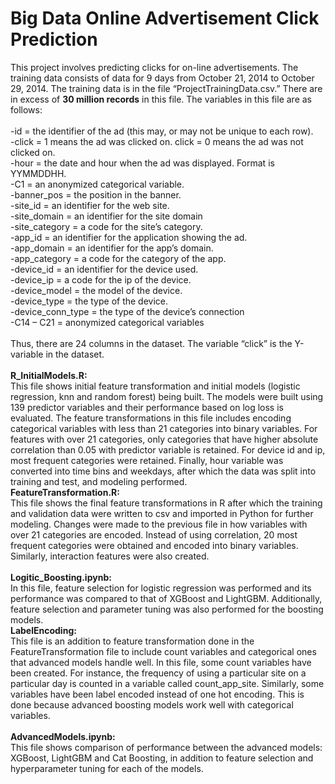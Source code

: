 # Big Data Online Advertisement Click Prediction
This project involves predicting clicks for on-line advertisements. The training data consists of
data for 9 days from October 21, 2014 to October 29, 2014. The training data is in the file
“ProjectTrainingData.csv.” There are in excess of **30 million records** in this file. The variables in
this file are as follows:<br/>
<br/>
	-id = the identifier of the ad (this may, or may not be unique to each row). <br/>
      	-click = 1 means the ad was clicked on. click = 0 means the ad was not clicked on.<br/>
      	-hour = the date and hour when the ad was displayed. Format is YYMMDDHH.<br/>
      	-C1 = an anonymized categorical variable.<br/>
      	-banner_pos = the position in the banner.<br/>
      	-site_id = an identifier for the web site.<br/>
      	-site_domain = an identifier for the site domain<br/>
	-site_category = a code for the site’s category.<br/>
      	-app_id = an identifier for the application showing the ad.<br/>
      	-app_domain = an identifier for the app’s domain.<br/>
      	-app_category = a code for the category of the app.<br/>
      	-device_id = an identifier for the device used.<br/>
      	-device_ip = a code for the ip of the device.<br/>
      	-device_model = the model of the device.<br/>
      	-device_type = the type of the device.<br/>
      	-device_conn_type = the type of the device’s connection<br/>
      	-C14 – C21 = anonymized categorical variables<br/>
		<br/>
Thus, there are 24 columns in the dataset. The variable “click” is the Y-variable in the dataset.
<br/>
<br/>
**R_InitialModels.R:** <br/>
This file shows initial feature transformation and initial models (logistic regression, knn and random forest) being built. The models were built using 139 predictor variables and their performance based on log loss is evaluated. The feature transformations in this file includes encoding categorical variables with less than 21 categories into binary variables. For features with over 21 categories, only categories that have higher absolute correlation than 0.05 with predictor variable is retained. For device id and ip, most frequent categories were retained. Finally, hour variable was converted into time bins and weekdays, after which the data was split into training and test, and modeling performed. 
<br/>
**FeatureTransformation.R:** <br/>
This file shows the final feature transformations in R after which the training and validation data were written to csv and imported in Python for further modeling. Changes were made to the previous file in how variables with over 21 categories are encoded. Instead of using correlation, 20 most frequent categories were obtained and encoded into binary variables. Similarly, interaction features were also created.  <br/>
<br/>
**Logitic_Boosting.ipynb:**<br/>
In this file, feature selection for logistic regression was performed and its performance was compared to that of XGBoost and LightGBM. Additionally, feature selection and parameter tuning was also performed for the boosting models. 
<br/>
**LabelEncoding:** <br/>
This file is an addition to feature transformation done in the FeatureTransformation file to include count variables and categorical ones that advanced models handle well. In this file, some count variables have been created. For instance, the frequency of using a particular site on a particular day is counted in a variable called count_app_site. Similarly, some variables have been label encoded instead of one hot encoding. This is done because advanced boosting models work well with categorical variables. <br/>
<br/>
**AdvancedModels.ipynb:** <br/>
This file shows comparison of performance between the advanced models: XGBoost, LightGBM and Cat Boosting, in addition to feature selection and hyperparameter tuning for each of the models. 

